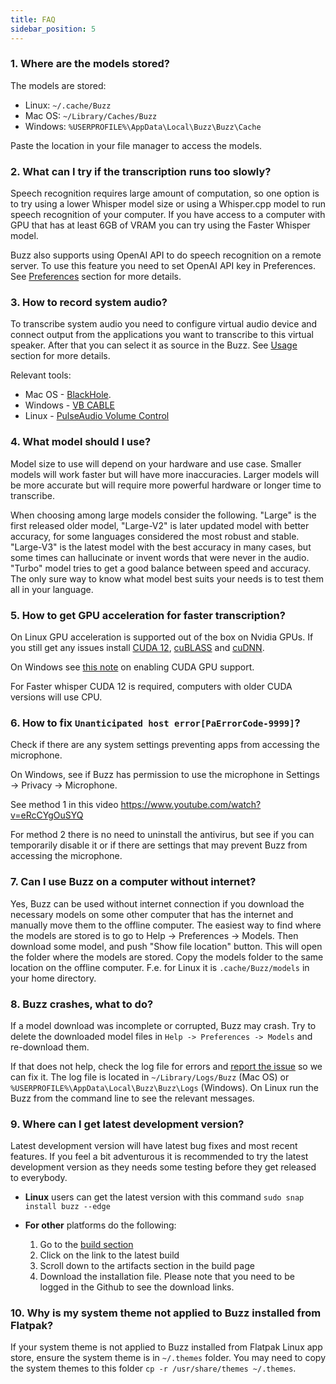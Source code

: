 ```yaml
---
title: FAQ
sidebar_position: 5
---
```


### 1. Where are the models stored?

The models are stored:

- Linux: `~/.cache/Buzz`
- Mac OS: `~/Library/Caches/Buzz`
- Windows: `%USERPROFILE%\AppData\Local\Buzz\Buzz\Cache`

Paste the location in your file manager to access the models.

### 2. What can I try if the transcription runs too slowly?

Speech recognition requires large amount of computation, so one option is to try using a lower Whisper model size or using a Whisper.cpp model to run speech recognition of your computer. If you have access to a computer with GPU that has at least 6GB of VRAM you can try using the Faster Whisper model.

Buzz also supports using OpenAI API to do speech recognition on a remote server. To use this feature you need to set OpenAI API key in Preferences. See [Preferences](https://chidiwilliams.github.io/buzz/docs/preferences) section for more details.

### 3. How to record system audio?

To transcribe system audio you need to configure virtual audio device and connect output from the applications you want to transcribe to this virtual speaker. After that you can select it as source in the Buzz. See [Usage](https://chidiwilliams.github.io/buzz/docs/usage/live_recording) section for more details.

Relevant tools:

- Mac OS - [BlackHole](https://github.com/ExistentialAudio/BlackHole).
- Windows - [VB CABLE](https://vb-audio.com/Cable/)
- Linux - [PulseAudio Volume Control](https://wiki.ubuntu.com/record_system_sound)

### 4. What model should I use?

Model size to use will depend on your hardware and use case. Smaller models will work faster but will have more inaccuracies. Larger models will be more accurate but will require more powerful hardware or longer time to transcribe.

When choosing among large models consider the following. "Large" is the first released older model, "Large-V2" is later updated model with better accuracy, for some languages considered the most robust and stable. "Large-V3" is the latest model with the best accuracy in many cases, but some times can hallucinate or invent words that were never in the audio. "Turbo" model tries to get a good balance between speed and accuracy. The only sure way to know what model best suits your needs is to test them all in your language.

### 5. How to get GPU acceleration for faster transcription?

On Linux GPU acceleration is supported out of the box on Nvidia GPUs. If you still get any issues install [CUDA 12](https://developer.nvidia.com/cuda-downloads), [cuBLASS](https://developer.nvidia.com/cublas) and [cuDNN](https://developer.nvidia.com/cudnn).

On Windows see [this note](https://github.com/chidiwilliams/buzz/blob/main/CONTRIBUTING.md#gpu-support) on enabling CUDA GPU support.

For Faster whisper CUDA 12 is required, computers with older CUDA versions will use CPU.

### 6. How to fix `Unanticipated host error[PaErrorCode-9999]`?

Check if there are any system settings preventing apps from accessing the microphone.

On Windows, see if Buzz has permission to use the microphone in Settings -> Privacy -> Microphone.

See method 1 in this video https://www.youtube.com/watch?v=eRcCYgOuSYQ

For method 2 there is no need to uninstall the antivirus, but see if you can temporarily disable it or if there are settings that may prevent Buzz from accessing the microphone.

### 7. Can I use Buzz on a computer without internet?

Yes, Buzz can be used without internet connection if you download the necessary models on some other computer that has the internet and manually move them to the offline computer. The easiest way to find where the models are stored is to go to Help -> Preferences -> Models. Then download some model, and push "Show file location" button. This will open the folder where the models are stored. Copy the models folder to the same location on the offline computer. F.e. for Linux it is `.cache/Buzz/models` in your home directory.

### 8. Buzz crashes, what to do?

If a model download was incomplete or corrupted, Buzz may crash. Try to delete the downloaded model files in `Help -> Preferences -> Models` and re-download them.

If that does not help, check the log file for errors and [report the issue](https://github.com/chidiwilliams/buzz/issues) so we can fix it. The log file is located in `~/Library/Logs/Buzz` (Mac OS) or `%USERPROFILE%\AppData\Local\Buzz\Buzz\Logs` (Windows). On Linux run the Buzz from the command line to see the relevant messages.

### 9. Where can I get latest development version?

Latest development version will have latest bug fixes and most recent features. If you feel a bit adventurous it is recommended to try the latest development version as they needs some testing before they get released to everybody.

- **Linux** users can get the latest version with this command `sudo snap install buzz --edge`

- **For other** platforms do the following:
  1. Go to the [build section](https://github.com/chidiwilliams/buzz/actions/workflows/ci.yml?query=branch%3Amain)
  2. Click on the link to the latest build
  3. Scroll down to the artifacts section in the build page
  4. Download the installation file. Please note that you need to be logged in the Github to see the download links.

### 10. Why is my system theme not applied to Buzz installed from Flatpak?

If your system theme is not applied to Buzz installed from Flatpak Linux app store, ensure the system theme is in `~/.themes` folder. You may need to copy the system themes to this folder `cp -r /usr/share/themes ~/.themes`.